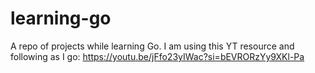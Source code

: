 # learning-go
A repo of projects while learning Go. I am using this YT resource and following as I go: https://youtu.be/jFfo23yIWac?si=bEVRORzYy9XKl-Pa
